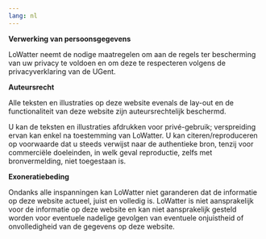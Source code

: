 ```yaml
---
lang: nl
---
```

**Verwerking van persoonsgegevens**

LoWatter neemt de nodige maatregelen om aan de regels ter bescherming van uw privacy te voldoen en om deze te respecteren volgens de privacyverklaring van de UGent.

**Auteursrecht**

Alle teksten en illustraties op deze website evenals de lay-out en de functionaliteit van deze website zijn auteursrechtelijk beschermd.

U kan de teksten en illustraties afdrukken voor privé-gebruik; verspreiding ervan kan enkel na toestemming van LoWatter. U kan citeren/reproduceren op voorwaarde dat u steeds verwijst naar de authentieke bron, tenzij voor commerciële doeleinden, in welk geval reproductie, zelfs met bronvermelding, niet toegestaan is.

**Exoneratiebeding**

Ondanks alle inspanningen kan LoWatter niet garanderen dat de informatie op deze website actueel, juist en volledig is. LoWatter is niet aansprakelijk voor de informatie op deze website en kan niet aansprakelijk gesteld worden voor eventuele nadelige gevolgen van eventuele onjuistheid of onvolledigheid van de gegevens op deze website.